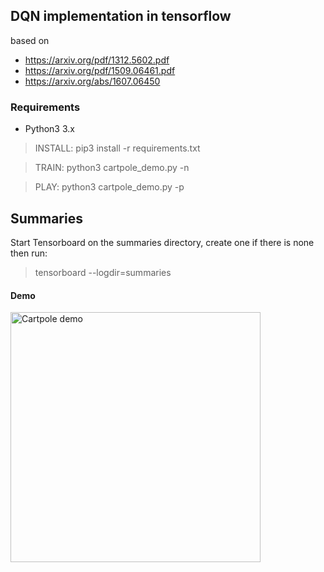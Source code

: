 ## DQN implementation in tensorflow
based on
  * https://arxiv.org/pdf/1312.5602.pdf
  * https://arxiv.org/pdf/1509.06461.pdf
  * https://arxiv.org/abs/1607.06450

### Requirements
  * Python3 3.x


> INSTALL: pip3 install -r requirements.txt


> TRAIN: python3 cartpole\_demo.py -n


> PLAY: python3 cartpole\_demo.py -p


Summaries
---
Start Tensorboard on the summaries directory, create one if there is none then run:
> tensorboard --logdir=summaries


#### Demo
<a href="https://giphy.com/gifs/1jaMfIL5LHFAdrjM3h"> <img width=400px src="https://media.giphy.com/media/1jaMfIL5LHFAdrjM3h/giphy.gif" title="Cartpole demo"/></a>
